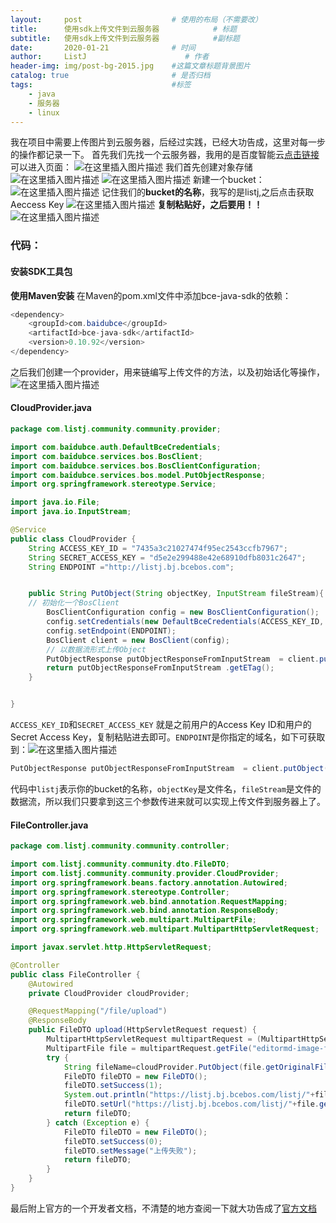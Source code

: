 ```yaml
---
layout:     post                    # 使用的布局（不需要改）
title:      使用sdk上传文件到云服务器            # 标题 
subtitle:   使用sdk上传文件到云服务器            #副标题
date:       2020-01-21              # 时间
author:     ListJ                      # 作者
header-img: img/post-bg-2015.jpg    #这篇文章标题背景图片
catalog: true                       # 是否归档
tags:                               #标签
    - java
    - 服务器
    - linux
---
```


我在项目中需要上传图片到云服务器，后经过实践，已经大功告成，这里对每一步的操作都记录一下。
首先我们先找一个云服务器，我用的是百度智能云[点击链接](https://console.bce.baidu.com/)可以进入页面：
![在这里插入图片描述](https://img-blog.csdnimg.cn/20200119164452840.png?x-oss-process=image/watermark,type_ZmFuZ3poZW5naGVpdGk,shadow_10,text_aHR0cHM6Ly9ibG9nLmNzZG4ubmV0L3FxXzM5NTk1MzQ5,size_16,color_FFFFFF,t_70)
我们首先创建对象存储
![在这里插入图片描述](https://img-blog.csdnimg.cn/20200119164523718.png?x-oss-process=image/watermark,type_ZmFuZ3poZW5naGVpdGk,shadow_10,text_aHR0cHM6Ly9ibG9nLmNzZG4ubmV0L3FxXzM5NTk1MzQ5,size_16,color_FFFFFF,t_70)
![在这里插入图片描述](https://img-blog.csdnimg.cn/20200119164606894.png?x-oss-process=image/watermark,type_ZmFuZ3poZW5naGVpdGk,shadow_10,text_aHR0cHM6Ly9ibG9nLmNzZG4ubmV0L3FxXzM5NTk1MzQ5,size_16,color_FFFFFF,t_70)
新建一个bucket：
![在这里插入图片描述](https://img-blog.csdnimg.cn/20200119164813651.png?x-oss-process=image/watermark,type_ZmFuZ3poZW5naGVpdGk,shadow_10,text_aHR0cHM6Ly9ibG9nLmNzZG4ubmV0L3FxXzM5NTk1MzQ5,size_16,color_FFFFFF,t_70)
记住我们的**bucket的名称**，我写的是listj,之后点击获取Aeccess Key
![在这里插入图片描述](https://img-blog.csdnimg.cn/20200119165149529.png?x-oss-process=image/watermark,type_ZmFuZ3poZW5naGVpdGk,shadow_10,text_aHR0cHM6Ly9ibG9nLmNzZG4ubmV0L3FxXzM5NTk1MzQ5,size_16,color_FFFFFF,t_70)
**复制粘贴好，之后要用！！**
![在这里插入图片描述](https://img-blog.csdnimg.cn/20200119165235684.png)
### 代码：
#### 安装SDK工具包
**使用Maven安装**
在Maven的pom.xml文件中添加bce-java-sdk的依赖：

```java
<dependency>
    <groupId>com.baidubce</groupId>
    <artifactId>bce-java-sdk</artifactId>
    <version>0.10.92</version>
</dependency>
```

之后我们创建一个provider，用来链编写上传文件的方法，以及初始话化等操作，![在这里插入图片描述](https://img-blog.csdnimg.cn/20200119165029963.png)
#### CloudProvider.java

```java
package com.listj.community.community.provider;

import com.baidubce.auth.DefaultBceCredentials;
import com.baidubce.services.bos.BosClient;
import com.baidubce.services.bos.BosClientConfiguration;
import com.baidubce.services.bos.model.PutObjectResponse;
import org.springframework.stereotype.Service;

import java.io.File;
import java.io.InputStream;

@Service
public class CloudProvider {
    String ACCESS_KEY_ID = "7435a3c21027474f95ec2543ccfb7967";
    String SECRET_ACCESS_KEY = "d5e2e299488e42e68910dfb8031c2647";
    String ENDPOINT ="http://listj.bj.bcebos.com";


    public String PutObject(String objectKey, InputStream fileStream){
    // 初始化一个BosClient
        BosClientConfiguration config = new BosClientConfiguration();
        config.setCredentials(new DefaultBceCredentials(ACCESS_KEY_ID, SECRET_ACCESS_KEY));
        config.setEndpoint(ENDPOINT);
        BosClient client = new BosClient(config);
        // 以数据流形式上传Object
        PutObjectResponse putObjectResponseFromInputStream  = client.putObject("listj", objectKey, fileStream);
        return putObjectResponseFromInputStream .getETag();
    }


}

```
`ACCESS_KEY_ID`和`SECRET_ACCESS_KEY` 就是之前用户的Access Key ID和用户的Secret Access Key，复制粘贴进去即可。`ENDPOINT`是你指定的域名，如下可获取到：![在这里插入图片描述](https://img-blog.csdnimg.cn/20200119165455411.png?x-oss-process=image/watermark,type_ZmFuZ3poZW5naGVpdGk,shadow_10,text_aHR0cHM6Ly9ibG9nLmNzZG4ubmV0L3FxXzM5NTk1MzQ5,size_16,color_FFFFFF,t_70)

```java
PutObjectResponse putObjectResponseFromInputStream  = client.putObject("listj", objectKey, fileStream);
```
代码中`listj`表示你的bucket的名称，`objectKey`是文件名，`fileStream`是文件的数据流，所以我们只要拿到这三个参数传进来就可以实现上传文件到服务器上了。
#### FileController.java

```java
package com.listj.community.community.controller;

import com.listj.community.community.dto.FileDTO;
import com.listj.community.community.provider.CloudProvider;
import org.springframework.beans.factory.annotation.Autowired;
import org.springframework.stereotype.Controller;
import org.springframework.web.bind.annotation.RequestMapping;
import org.springframework.web.bind.annotation.ResponseBody;
import org.springframework.web.multipart.MultipartFile;
import org.springframework.web.multipart.MultipartHttpServletRequest;

import javax.servlet.http.HttpServletRequest;

@Controller
public class FileController {
    @Autowired
    private CloudProvider cloudProvider;

    @RequestMapping("/file/upload")
    @ResponseBody
    public FileDTO upload(HttpServletRequest request) {
        MultipartHttpServletRequest multipartRequest = (MultipartHttpServletRequest) request;
        MultipartFile file = multipartRequest.getFile("editormd-image-file");
        try {
            String fileName=cloudProvider.PutObject(file.getOriginalFilename(),file.getInputStream());
            FileDTO fileDTO = new FileDTO();
            fileDTO.setSuccess(1);
            System.out.println("https://listj.bj.bcebos.com/listj/"+file.getOriginalFilename());
            fileDTO.setUrl("https://listj.bj.bcebos.com/listj/"+file.getOriginalFilename());
            return fileDTO;
        } catch (Exception e) {
            FileDTO fileDTO = new FileDTO();
            fileDTO.setSuccess(0);
            fileDTO.setMessage("上传失败");
            return fileDTO;
        }
    }
}

```
最后附上官方的一个开发者文档，不清楚的地方查阅一下就大功告成了[官方文档](https://cloud.baidu.com/doc/BOS/s/8jwvyrqj0)
